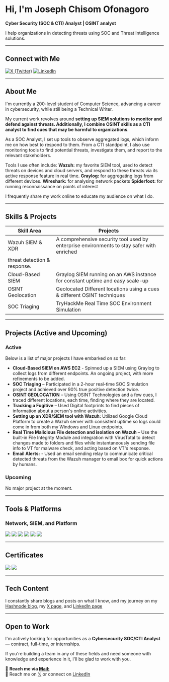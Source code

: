 # Hi, I'm Joseph Chisom Ofonagoro

**Cyber Security (SOC & CTI) Analyst | OSINT analyst**

I help organizations in detecting threats using SOC and Threat Intelligence solutions.

---

##  Connect with Me

[![X (Twitter)](https://img.shields.io/badge/x-%40abumchisom)](https://twitter.com/abumchisom)
[![LinkedIn](https://img.shields.io/badge/linkedin-joseph%20chisom)](https://www.linkedin.com/in/josephchisom)

---

## About Me

I'm currently a 200-level student of Computer Science, advancing a career in cybersecurity, while still being a Technical Writer.

My current work revolves around **setting up SIEM solutions to monitor and defend against threats. Additionally, I combine OSINT skills as a CTI analyst to find cues that may be harmful to organizations**. 

As a SOC Analyst, I set up tools to observe aggregated logs, which inform me on how best to respond to them. From a CTI standpoint, I also use monitoring tools to find potential threats, investigate them, and report to the relevant stakeholders.

Tools I use often include: 
**Wazuh:** my favorite SIEM tool, used to detect threats on devices and cloud servers, and respond to these threats via its active response feature in real time.
**Graylog:** for aggregating logs from different devices.
**Wireshark:** for analysing network packets
**Spiderfoot:** for running reconnaissance on points of interest


I frequently share my work online to educate my audience on what I do.

---

##  Skills & Projects

| Skill Area                                 | Projects                                                                                  |
|--------------------------------------------|-------------------------------------------------------------------------------------------|
| Wazuh SIEM & XDR                           |A comprehensive security tool used by enterprise environments to stay safer with enriched  |
|                                             threat detection & response.                                                               |
| Cloud-Based SIEM                           |Graylog SIEM running on an AWS instance for constant uptime and easy scale-up              |
| OSINT Geolocation                          |Geolocated Different locations using a cues & different OSINT techniques                   |
| SOC Triaging                               | TryHackMe Real Time SOC Environment Simulation                                            |

---

## Projects (Active and Upcoming)

### Active
Below is a list of major projects I have embarked on so far:

- **Cloud-Based SIEM on AWS EC2** - Spinned up a SIEM using Graylog to collect logs from different endpoints. An ongoing project, with more refinements to be added.
- **SOC Triaging** – Participated in a 2-hour real-time SOC Simulation project and achieved over 90% true positive detection twice.  
- **OSINT GEOLOCATION** – Using OSINT Technologies and a few cues, I traced different locations, each time, finding where they are located.
- **Tracking a Fugitive** – Used Digital footprints to find pieces of information about a person's online activities.
- **Setting up an XDR/SIEM tool with Wazuh:** Utilized Google Cloud Platform to create a Wazuh server with consistent uptime so logs could come in from both my Windows and Linux endpoints.
- **Real Time Malicious File detection and isolation on Wazuh** – Use the built-in File Integrity Module and integration with VirusTotal to detect changes made to folders and files while instantaneously sending file info to VT for malware check, and acting based on VT's response.
- **Email Alerts:** - Used an email sending relay to communicate critical detected threats from the Wazuh manager to email box for quick actions by humans.

### Upcoming

No major project at the moment.
  

---

## Tools & Platforms

### Network, SIEM, and Platform

<div>
  <img src="https://img.shields.io/badge/AWS-orange" />
  <img src="https://img.shields.io/badge/Wireshark-blue" />
  <img src="https://img.shields.io/badge/Virus%20Total-blue"/>
  <img src="https://img.shields.io/badge/python3%20actively%20learning-yellow" />
  <img src="https://img.shields.io/badge/Graylog-%23FF3633?"/>
  <img src="https://img.shields.io/badge/Wazuh-Project-blue"/>
 

---

## Certificates

<div>
  <img src="https://img.shields.io/badge/ISC2-%23blue"/>
  <img src="https://img.shields.io/badge/Cisco%20Networking%20Academy-green" />
</div>

---

## Tech Content

I constantly share blogs and posts on what I know, and my journey on my [Hashnode blog](https://chisom.hashnode.dev), my [X page](https://x.com/abumchisom), and [LinkedIn page](https://linkedin.com/in/josephchisom)

 

---

## Open to Work

I'm actively looking for opportunities as a **Cybersecurity SOC/CTI Analyst** — contract, full-time, or internships.

If you're building a team in any of these fields and need someone with knowledge and experience in it, I'll be glad to work with you.

📧 **Reach me via [Mail:](mailto:ofonagorochisom81@gmail.com)**  
💬 Reach me on [𝕏](https://x.com/abumchisom) or connect on [LinkedIn](https://www.linkedin.com/in/josephchisom)
